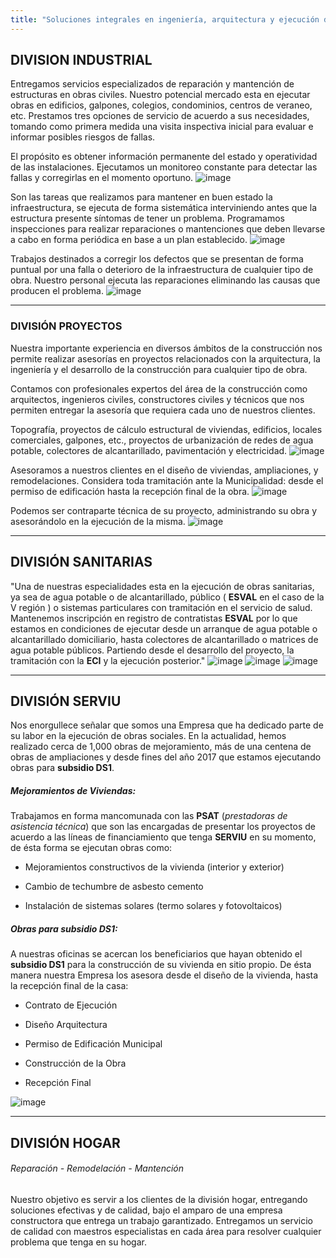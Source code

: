 ```yaml
---
title: "Soluciones integrales en ingeniería, arquitectura y ejecución de obras."
---
```


## DIVISION INDUSTRIAL

Entregamos servicios especializados de reparación y mantención de estructuras en obras civiles. Nuestro potencial mercado esta en ejecutar obras en edificios, galpones, colegios, condominios, centros de veraneo, etc. Prestamos tres opciones de servicio de acuerdo a sus necesidades, tomando como primera medida una visita inspectiva inicial para evaluar e informar posibles riesgos de fallas.

<Accordion title="MANTENIMIENTO PREDICTIVO">

El propósito es obtener información permanente del estado y operatividad de las instalaciones. Ejecutamos un monitoreo constante para detectar las fallas y corregirlas en el momento oportuno.
![image](/images/divImg/industrial-1.jpg)

</Accordion>

<Accordion title="MANTENIMIENTO PREVENTIVO">

Son las tareas que realizamos para mantener en buen estado la infraestructura, se ejecuta de forma sistemática interviniendo antes que la estructura presente síntomas de tener un problema. Programamos inspecciones para realizar reparaciones o mantenciones que deben llevarse a cabo en forma periódica en base a un plan establecido.
![image](/images/divImg/industrial-2.jpg)

</Accordion>

<Accordion title="MANTENIMIENTO CORRECTIVO">

Trabajos destinados a corregir los defectos que se presentan de forma puntual por una falla o deterioro de la infraestructura de cualquier tipo de obra. Nuestro personal ejecuta las reparaciones eliminando las causas que producen el problema.
![image](/images/divImg/industrial-3.jpg)

</Accordion>

---

### DIVISIÓN PROYECTOS

Nuestra importante experiencia en diversos ámbitos de la construcción nos permite realizar asesorías en proyectos relacionados con la arquitectura, la ingeniería y el desarrollo de la construcción para cualquier tipo de obra.

Contamos con profesionales expertos del área de la construcción como arquitectos, ingenieros civiles, constructores civiles y técnicos que nos permiten entregar la asesoría que requiera cada uno de nuestros clientes.

<Accordion title="INGENIERIA">

Topografía, proyectos de cálculo estructural de viviendas, edificios, locales comerciales, galpones, etc., proyectos de urbanización de redes de agua potable, colectores de alcantarillado, pavimentación y electricidad.
![image](/images/divImg/proyect-2.jpg)

</Accordion>
<Accordion title="ARQUITECTURA">

Asesoramos a nuestros clientes en el diseño de viviendas, ampliaciones, y remodelaciones. Considera toda tramitación ante la Municipalidad: desde el permiso de edificación hasta la recepción final de la obra.
![image](/images/divImg/proyect-3.jpg)

</Accordion>
<Accordion title="LICITACIONES PÚBLICAS Y PRIVADAS">

Podemos ser contraparte técnica de su proyecto, administrando su obra y asesorándolo en la ejecución de la misma.
![image](/images/divImg/proyect-4.jpg)

</Accordion>

---

## DIVISIÓN SANITARIAS

"Una de nuestras especialidades esta en la ejecución de obras sanitarias, ya sea de agua potable o de alcantarillado, público ( **ESVAL** en el caso de la V región ) o sistemas particulares con tramitación en el servicio de salud. Mantenemos inscripción en registro de contratistas **ESVAL** por lo que estamos en condiciones de ejecutar desde un arranque de agua potable o alcantarillado domiciliario, hasta colectores de alcantarillado o matrices de agua potable públicos. Partiendo desde el desarrollo del proyecto, la tramitación con la **ECI** y la ejecución posterior."
![image](/images/divImg/logo-siss.jpg) ![image](/images/divImg/logo-esval.jpg) ![image](/images/divImg/logo-salud.jpg)

---

## DIVISIÓN SERVIU

Nos enorgullece señalar que somos una Empresa que ha dedicado parte de su labor en la ejecución de obras sociales. En la actualidad, hemos realizado cerca de 1,000 obras de mejoramiento, más de una centena de obras de ampliaciones y desde fines del año 2017 que estamos ejecutando obras para **subsidio DS1**.

##### Mejoramientos de Viviendas:

Trabajamos en forma mancomunada con las **PSAT** (_prestadoras de asistencia técnica_) que son las encargadas de presentar los proyectos de acuerdo a las líneas de financiamiento que tenga **SERVIU** en su momento, de ésta forma se ejecutan obras como:

- Mejoramientos constructivos de la vivienda (interior y exterior)

- Cambio de techumbre de asbesto cemento

- Instalación de sistemas solares (termo solares y fotovoltaicos)

##### Obras para subsidio DS1:

A nuestras oficinas se acercan los beneficiarios que hayan obtenido el **subsidio DS1** para la construcción de su vivienda en sitio propio. De ésta manera nuestra Empresa los asesora desde el diseño de la vivienda, hasta la recepción final de la casa:

- Contrato de Ejecución

- Diseño Arquitectura

- Permiso de Edificación Municipal

- Construcción de la Obra

- Recepción Final

![image](/images/divImg/foto-serviu.jpg)

---

## DIVISIÓN HOGAR

###### _Reparación - Remodelación - Mantención_

Nuestro objetivo es servir a los clientes de la división hogar, entregando soluciones efectivas y de calidad, bajo el amparo de una empresa constructora que entrega un trabajo garantizado. Entregamos un servicio de calidad con maestros especialistas en cada área para resolver cualquier problema que tenga en su hogar.
